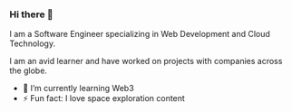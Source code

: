 ### Hi there 👋
I am a Software Engineer specializing in Web Development and Cloud Technology.

I am an avid learner and have worked on projects with companies across the globe.

- 🌱 I’m currently learning Web3
- ⚡ Fun fact: I love space exploration content
<!--
**Femi-lawal/femi-lawal** is a ✨ _special_ ✨ repository because its `README.md` (this file) appears on your GitHub profile.

Here are some ideas to get you started:

- 🔭 I’m currently working on ...
- 🌱 I’m currently learning ...
- 👯 I’m looking to collaborate on ...
- 🤔 I’m looking for help with ...
- 💬 Ask me about ...
- 📫 How to reach me: ...
- 😄 Pronouns: ...
- ⚡ Fun fact: ...
-->
